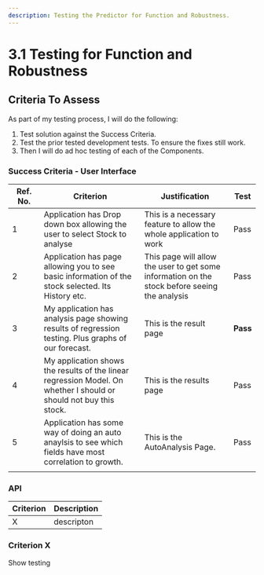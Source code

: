 ```yaml
---
description: Testing the Predictor for Function and Robustness.
---
```


# 3.1 Testing for Function and Robustness

## Criteria To Assess

As part of my testing process, I will do the following:

1. Test solution against the Success Criteria.
2. Test the prior tested development tests. To ensure the fixes still work.
3. Then I will do ad hoc testing of each of the Components.

### **Success Criteria - User Interface**

<table><thead><tr><th width="61">Ref. No.</th><th width="260">Criterion</th><th width="212">Justification</th><th>Test</th></tr></thead><tbody><tr><td>1</td><td>Application has Drop down box allowing the user to select Stock to analyse</td><td>This is a necessary feature to allow the whole application to work</td><td>Pass</td></tr><tr><td>2</td><td>Application has page allowing you to see basic information of the stock selected. Its History etc.</td><td>This page will allow the user to get some information on the stock before seeing the analysis</td><td>Pass</td></tr><tr><td>3</td><td>My application has analysis page showing results of regression testing. Plus graphs of our forecast.</td><td>This is the result page</td><td><strong>Pass</strong></td></tr><tr><td>4</td><td>My application shows the results of the linear regression Model. On whether I should or should not buy this stock.</td><td>This is the results page</td><td>Pass</td></tr><tr><td>5</td><td>Application has some way of doing an auto anaylsis to see which fields have most correlation to growth.</td><td>This is the AutoAnalysis Page.</td><td>Pass</td></tr><tr><td></td><td></td><td></td><td></td></tr></tbody></table>

### API

| Criterion | Description |
| --------- | ----------- |
| X         | descripton  |

### Criterion X

Show testing
